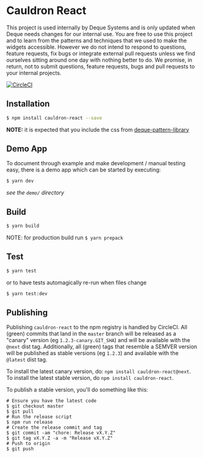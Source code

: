 # Cauldron React

This project is used internally by Deque Systems and is only updated when Deque needs changes for our internal use. You are free to use this project and to learn from the patterns and techniques that we used to make the widgets accessible. However we do not intend to respond to questions, feature requests, fix bugs or integrate external pull requests unless we find ourselves sitting around one day with nothing better to do. We promise, in return, not to submit questions, feature requests, bugs and pull requests to your internal projects.

[![CircleCI](https://circleci.com/gh/dequelabs/cauldron-react.svg?style=svg)](https://circleci.com/gh/dequelabs/cauldron-react)

## Installation

```sh
$ npm install cauldron-react --save
```

**NOTE:** it is expected that you include the css from [deque-pattern-library](https://github.com/dequelabs/pattern-library)

## Demo App

To document through example and make development / manual testing easy, there is a demo app which can be started by executing:

```sh
$ yarn dev
```

_see the `demo/` directory_

## Build

```sh
$ yarn build
```

NOTE: for production build run `$ yarn prepack`

## Test

```sh
$ yarn test
```

or to have tests automagically re-run when files change

```sh
$ yarn test:dev
```

## Publishing

Publishing `cauldron-react` to the npm registry is handled by CircleCI. All (green) commits that land in the `master` branch will be released as a "canary" version (eg `1.2.3-canary.GIT_SHA`) and will be available with the `@next` dist tag. Additionally, all (green) tags that resemble a SEMVER version will be published as stable versions (eg `1.2.3`) and available with the `@latest` dist tag.

To install the latest canary version, do: `npm install cauldron-react@next`. To install the latest stable version, do `npm install cauldron-react`.

To publish a stable version, you'll do something like this:

```
# Ensure you have the latest code
$ git checkout master
$ git pull
# Run the release script
$ npm run release
# Create the release commit and tag
$ git commit -am "chore: Release vX.Y.Z"
$ git tag vX.Y.Z -a -m "Release vX.Y.Z"
# Push to origin
$ git push
```
